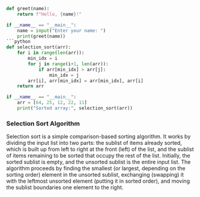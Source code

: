 ```python
def greet(name):
    return f"Hello, {name}!"

if __name__ == "__main__":
    name = input("Enter your name: ")
    print(greet(name))
```python
def selection_sort(arr):
    for i in range(len(arr)):
        min_idx = i
        for j in range(i+1, len(arr)):
            if arr[min_idx] > arr[j]:
                min_idx = j
        arr[i], arr[min_idx] = arr[min_idx], arr[i]
    return arr

if __name__ == "__main__":
    arr = [64, 25, 12, 22, 11]
    print("Sorted array:", selection_sort(arr))
```

### Selection Sort Algorithm

Selection sort is a simple comparison-based sorting algorithm. It works by dividing the input list into two parts: the sublist of items already sorted, which is built up from left to right at the front (left) of the list, and the sublist of items remaining to be sorted that occupy the rest of the list. Initially, the sorted sublist is empty, and the unsorted sublist is the entire input list. The algorithm proceeds by finding the smallest (or largest, depending on the sorting order) element in the unsorted sublist, exchanging (swapping) it with the leftmost unsorted element (putting it in sorted order), and moving the sublist boundaries one element to the right.
